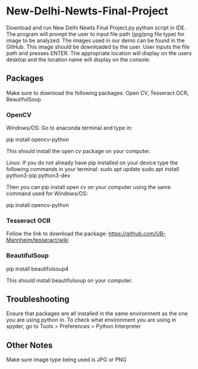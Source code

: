 # New-Delhi-Newts-Final-Project
Download and run New Delhi Newts Final Project.py python script in IDE. The program will prompt the user to input file path (jpg/png file type) for image to be analyzed. The images used in our demo can be found in the GitHub. This image should be downloaded by the user. User inputs the file path and presses ENTER. The appropriate location will display on the users desktop and the location name will display on the console.

## Packages
Make sure to download the following packages: Open CV, Tesseract OCR, BeautifulSoup

### OpenCV
Windows/OS: Go to anaconda terminal and type in:

pip install opencv-python

This should install the open cv package on your computer.

Linux: If you do not already have pip installed on your device type the following commands in your terminal:
sudo apt update
sudo apt install python3-pip python3-dev

Then you can pip install open cv on your computer using the same command used for Windows/OS:

pip install opencv-python

### Tesseract OCR
Follow the link to download the package: https://github.com/UB-Mannheim/tesseract/wiki

### BeautifulSoup

pip install beautifulsoup4

This should install beautifulsoup on your computer.

## Troubleshooting

Ensure that packages are all installed in the same environment as the one you are using python in.
To check what environment you are using in spyder, go to Tools > Preferences > Python Interpreter

## Other Notes
Make sure image type being used is JPG or PNG


